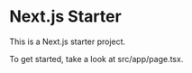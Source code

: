 # Next.js Starter

This is a Next.js starter project.

To get started, take a look at src/app/page.tsx.
